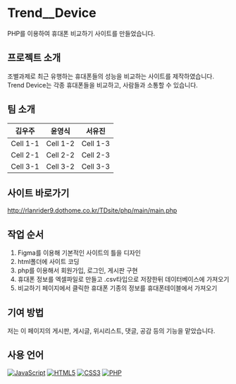 # Trend__Device
PHP를 이용하여 휴대폰 비교하기 사이트를 만들었습니다.

## 프로젝트 소개
조별과제로 최근 유행하는 휴대폰들의 성능을 비교하는 사이트를 제작하였습니다.   
Trend Device는 각종 휴대폰들을 비교하고, 사람들과 소통할 수 있습니다.

## 팀 소개
| 김우주 | 윤영식 | 서유진 |
| -------- | -------- | -------- |
| Cell 1-1  | Cell 1-2  | Cell 1-3  |
| Cell 2-1  | Cell 2-2  | Cell 2-3  |
| Cell 3-1  | Cell 3-2  | Cell 3-3  |

## 사이트 바로가기
http://rlanrider9.dothome.co.kr/TDsite/php/main/main.php

## 작업 순서
1. Figma를 이용해 기본적인 사이트의 틀을 디자인
2. html폴더에 사이트 코딩
3. php를 이용해서 회원가입, 로그인, 게시판 구현
4. 휴대폰 정보를 엑셀파일로 만들고 .csv타입으로 저장한뒤 데이터베이스에 가져오기
5. 비교하기 페이지에서 클릭한 휴대폰 기종의 정보를 휴대폰테이블에서 가져오기


## 기여 방법
저는 이 페이지의 게시판, 게시글, 위시리스트, 댓글, 공감 등의 기능을 맡았습니다.


## 사용 언어
<div>
  <a href="#"><img alt="JavaScript" src="https://img.shields.io/badge/JavaScript-F7DF1E?style=flat&logo=JavaScript&logoColor=white"></a>
  <a href="#"><img alt="HTML5" src="https://img.shields.io/badge/HTML5-E34F26?logo=HTML5&logoColor=white"></a>
  <a href="#"><img alt="CSS3" src="https://img.shields.io/badge/CSS3-1572B6?logo=CSS3&logoColor=white"></a>
  <a href="#"><img alt="PHP" src="https://img.shields.io/badge/PHP-777BB4?logo=PHP&logoColor=white"></a>
</div>
